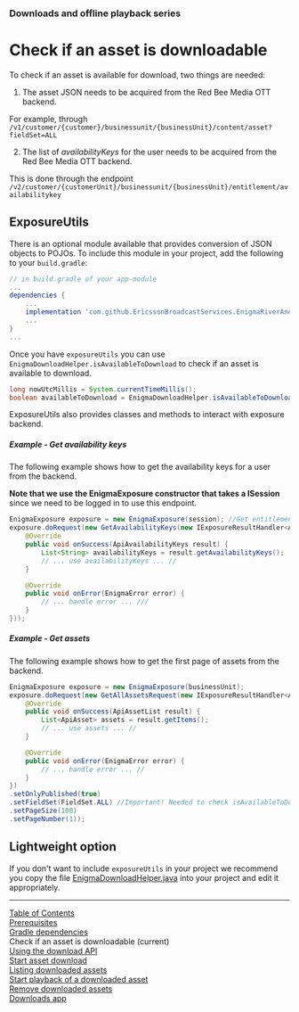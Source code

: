 ### Downloads and offline playback series
# Check if an asset is downloadable
To check if an asset is available for download, two things are needed:
1. The asset JSON needs to be acquired from the Red Bee Media OTT backend.

For example, through `/v1/customer/{customer}/businessunit/{businessUnit}/content/asset?fieldSet=ALL`

2. The list of *availabilityKeys* for the user needs to be acquired from the Red Bee Media OTT backend.

This is done through the endpoint `/v2/customer/{customerUnit}/businessunit/{businessUnit}/entitlement/availabilitykey`

## ExposureUtils

There is an optional module available that provides conversion of JSON objects to POJOs. To include
this module in your project, add the following to your `build.gradle`:
```gradle
// in build.gradle of your app-module
...
dependencies {
    ...
    implementation 'com.github.EricssonBroadcastServices.EnigmaRiverAndroid:exposureUtils:r3.1.0-BETA-4'
    ...
}
...
```

Once you have `exposureUtils` you can use `EnigmaDownloadHelper.isAvailableToDownload` to check if
an asset is available to download.
```java
long nowUtcMillis = System.currentTimeMillis();
boolean availableToDownload = EnigmaDownloadHelper.isAvailableToDownload(apiAsset, nowUtcMillis, userAvailabilityKeys)
```

ExposureUtils also provides classes and methods to interact with exposure backend.
##### Example - Get availability keys
The following example shows how to get the availability keys for a user from the backend.

**Note that we use the EnigmaExposure constructor that takes a ISession** since we need to be logged
in to use this endpoint.
```java
EnigmaExposure exposure = new EnigmaExposure(session); //Get entitlement/availabilitykey requires Authorization
exposure.doRequest(new GetAvailabilityKeys(new IExposureResultHandler<ApiAvailabilityKeys>() {
    @Override
    public void onSuccess(ApiAvailabilityKeys result) {
        List<String> availabilityKeys = result.getAvailabilityKeys();
        // ... use availabilityKeys ... //
    }

    @Override
    public void onError(EnigmaError error) {
        // ... handle error ... ///
    }
}));
```
##### Example - Get assets
The following example shows how to get the first page of assets from the backend.
```java
EnigmaExposure exposure = new EnigmaExposure(businessUnit);
exposure.doRequest(new GetAllAssetsRequest(new IExposureResultHandler<ApiAssetList>() {
    @Override
    public void onSuccess(ApiAssetList result) {
        List<ApiAsset> assets = result.getItems();
        // ... use assets ... //
    }

    @Override
    public void onError(EnigmaError error) {
        // ... handle error ... //
    }
})
.setOnlyPublished(true)
.setFieldSet(FieldSet.ALL) //Important! Needed to check isAvailableToDownload
.setPageSize(100)
.setPageNumber(1));
```

## Lightweight option

If you don't want to include `exposureUtils` in your project we recommend you copy the file
[EnigmaDownloadHelper.java](https://github.com/EricssonBroadcastServices/EnigmaRiverAndroidExposureUtils/blob/r3.1.0-BETA-4/src/main/java/com/redbeemedia/enigma/exposureutils/download/EnigmaDownloadHelper.java)
into your project and edit it appropriately.


___
[Table of Contents](../index.md)<br/>
[Prerequisites](prerequisites.md)<br/>
[Gradle dependencies](dependencies.md)<br/>
Check if an asset is downloadable (current)<br/>
[Using the download API](enigma_download.md)<br/>
[Start asset download](start_download.md)<br/>
[Listing downloaded assets](list_downloads.md)<br/>
[Start playback of a downloaded asset](play_download.md)<br/>
[Remove downloaded assets](remove_download.md)<br/>
[Downloads app](example_app.md)<br/>
